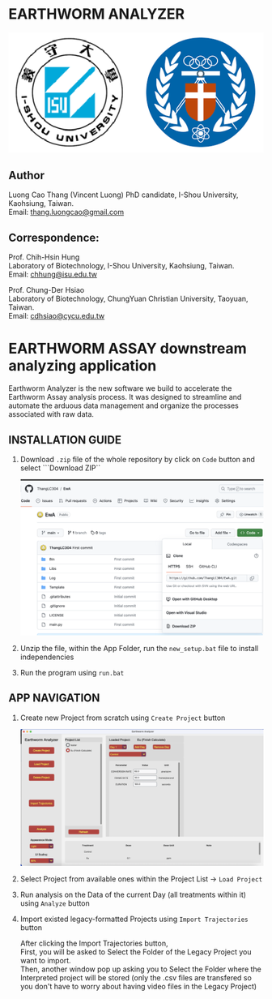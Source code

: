 # EARTHWORM ANALYZER

![alt text](https://github.com/ThangLC304/SpiderID_APP/blob/main/bin/support/universities.png?raw=true)

## Author

Luong Cao Thang (Vincent Luong)
PhD candidate, I-Shou University, Kaohsiung, Taiwan.  
Email: [thang.luongcao@gmail.com](mailto:thang.luongcao@gmail.com)  

## Correspondence:

Prof. Chih-Hsin Hung  
Laboratory of Biotechnology, I-Shou University, Kaohsiung, Taiwan.  
Email: [chhung@isu.edu.tw](mailto:chhung@isu.edu.tw)  

Prof. Chung-Der Hsiao  
Laboratory of Biotechnology, ChungYuan Christian University, Taoyuan, Taiwan.  
Email: [cdhsiao@cycu.edu.tw](mailto:cdhsiao@cycu.edu.tw)  


# EARTHWORM ASSAY downstream analyzing application
Earthworm Analyzer is the new software we build to accelerate the Earthworm Assay analysis process. It was designed to streamline and automate the arduous data management and organize the processes associated with raw data.

## INSTALLATION GUIDE

1. Download ```.zip``` file of the whole repository by click on ```Code``` button and select ```Download ZIP``

    ![download_button](https://github.com/ThangLC304/EwA/blob/main/bin/support/download_button.png)

2. Unzip the file, within the App Folder, run the ```new_setup.bat``` file to install independencies

3. Run the program using ```run.bat```

## APP NAVIGATION

1. Create new Project from scratch using ```Create Project``` button

    ![App_Screen](https://github.com/ThangLC304/EwA/blob/main/Bin/support/app_screen.png)

2. Select Project from available ones within the Project List -> ```Load Project```

3. Run analysis on the Data of the current Day (all treatments within it) using ```Analyze``` button

4. Import existed legacy-formatted Projects using ```Import Trajectories``` button

    After clicking the Import Trajectories button, <br>
    First, you will be asked to Select the Folder of the Legacy Project you want to import. <br>
    Then, another window pop up asking you to Select the Folder where the Interpreted project will be stored (only the .csv files are transfered so you don't have to worry about having video files in the Legacy Project)




